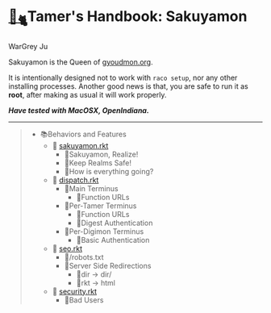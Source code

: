 # [🏡](http://gyoudmon.org/~wargrey:sakuyamon)[<sub>🐈</sub>](http://gyoudmon.org/~wargrey:wisemon)Tamer's Handbook: Sakuyamon

WarGrey Ju

Sakuyamon is the Queen of [gyoudmon.org](http://gyoudmon.org).

It is intentionally designed not to work with `raco setup`, nor any
other installing processes. Another good news is that, you are safe to
run it as **root**, after making as usual it will work properly.

_**Have tested with MacOSX, OpenIndiana.**_

---

> + 📚Behaviors and Features
>     + 📖
[sakuyamon.rkt](http://gyoudmon.org/~wargrey:sakuyamon/sakuyamon.rkt)
>       + 📑Sakuyamon, Realize!
>       + 📑Keep Realms Safe!
>       + 📑How is everything going?
>     + 📖
[dispatch.rkt](http://gyoudmon.org/~wargrey:sakuyamon/dispatch.rkt)
>       + 📑Main Terminus
>         + 📑Function URLs
>       + 📑Per-Tamer Terminus
>         + 📑Function URLs
>         + 📑Digest Authentication
>       + 📑Per-Digimon Terminus
>         + 📑Basic Authentication
>     + 📖
[seo.rkt](http://gyoudmon.org/~wargrey:sakuyamon/seo.rkt)
>       + 📑/robots.txt
>       + 📑Server Side Redirections
>         + 📑dir -> dir/
>         + 📑rkt -> html
>     + 📖
[security.rkt](http://gyoudmon.org/~wargrey:sakuyamon/security.rkt)
>       + 📑Bad Users

